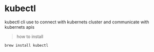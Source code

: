 # kubectl

kubectl cli use to connect with kubernets cluster and communicate with kubernets apis

> how to install

```
brew install kubectl
```

